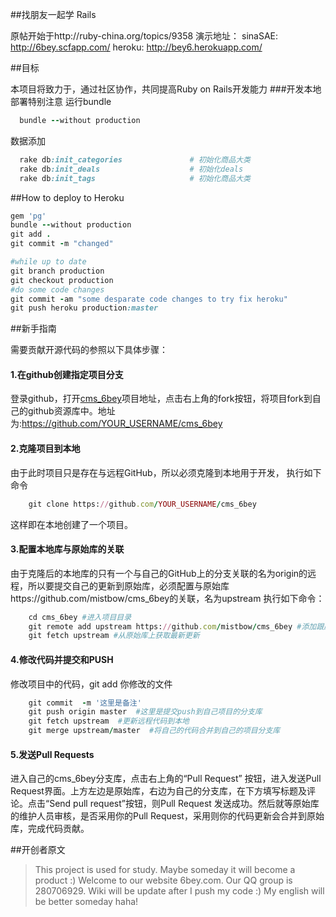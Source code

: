 ##找朋友一起学 Rails

原帖开始于http://ruby-china.org/topics/9358
演示地址：
   sinaSAE: http://6bey.scfapp.com/
   heroku: http://bey6.herokuapp.com/

##目标

本项目将致力于，通过社区协作，共同提高Ruby on Rails开发能力
###开发本地部署特别注意
运行bundle
```ruby
  bundle --without production
```
数据添加
```ruby
  rake db:init_categories               # 初始化商品大类
  rake db:init_deals                    # 初始化deals
  rake db:init_tags                     # 初始化商品大类

```
##How to deploy to Heroku

```ruby
gem 'pg'
bundle --without production
git add .
git commit -m "changed"

#while up to date
git branch production
git checkout production
#do some code changes
git commit -am "some desparate code changes to try fix heroku"
git push heroku production:master
```

##新手指南

需要贡献开源代码的参照以下具体步骤：
#### 1.在github创建指定项目分支
登录github，打开[cms_6bey](https://github.com/mistbow/cms_6bey)项目地址，点击右上角的fork按钮，将项目fork到自己的github资源库中。地址为:https://github.com/YOUR_USERNAME/cms_6bey
#### 2.克隆项目到本地
由于此时项目只是存在与远程GitHub，所以必须克隆到本地用于开发，
执行如下命令
```ruby
    git clone https://github.com/YOUR_USERNAME/cms_6bey
```
这样即在本地创建了一个项目。
#### 3.配置本地库与原始库的关联
由于克隆后的本地库的只有一个与自己的GitHub上的分支关联的名为origin的远程，所以要提交自己的更新到原始库，必须配置与原始库https://github.com/mistbow/cms_6bey的关联，名为upstream
执行如下命令：
```ruby
    cd cms_6bey #进入项目目录
    git remote add upstream https://github.com/mistbow/cms_6bey #添加跟原始资源库关联，名为upstream
    git fetch upstream #从原始库上获取最新更新
```
#### 4.修改代码并提交和PUSH
修改项目中的代码，git add 你修改的文件
```ruby
    git commit  -m '这里是备注'
    git push origin master  #这里是提交push到自己项目的分支库
    git fetch upstream  #更新远程代码到本地
    git merge upstream/master  #将自己的代码合并到自己的项目分支库
```
#### 5.发送Pull Requests
进入自己的cms_6bey分支库，点击右上角的“Pull Request” 按钮，进入发送Pull Request界面。上方左边是原始库，右边为自己的分支库，在下方填写标题及评论。点击“Send pull request”按钮，则Pull Request 发送成功。然后就等原始库的维护人员审核，是否采用你的Pull Request，采用则你的代码更新会合并到原始库，完成代码贡献。


##开创者原文

>This project is used for study. Maybe someday it will become a product :)
>Welcome to our website 6bey.com. 
>Our QQ group is 280706929.
>Wiki will be update after I push my code :)
>My english will be better someday haha!

